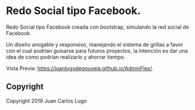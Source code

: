 # Redo Social tipo Facebook.

Redo Social tipo Facebook creada con bootstrap, simulando la red social de Facebook.

Un diseño amigable y responsivo, manejando el sistema de grillas a favor con el cual podrían guisarse para futuros proyectos, la intención es dar una idea de como podrían realizarlo y ahorrar tiempo.

Vista Previa: https://juanlugodegouveia.github.io/AdminFlex/.

## Copyright

Copyright 2019 Juan Carlos Lugo
